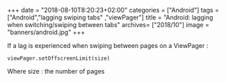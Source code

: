 +++
date = "2018-08-10T8:20:23+02:00"
categories = ["Android"]
tags = ["Android","lagging swiping tabs" ,"viewPager"]
title = "Android: lagging when switching/swiping between tabs"
archives= ["2018/10"]
image = "banners/android.jpg"
+++

If a lag is experienced when swiping between pages on a ViewPager :
 
```
viewPager.setOffscreenLimit(size) 
```

Where size : the number of pages